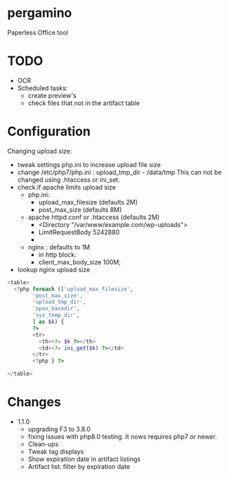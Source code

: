 # pergamino

Paperless Office tool

# TODO

- OCR
- Scheduled tasks:
  - create preview's
  - check files that not in the artifact table

# Configuration

Changing upload size:

- tweak settings php.ini to increase upload file size
- change /etc/php7/php.ini :
  upload_tmp_dir - /data/tmp
  This can not be changed using .htaccess or ini_set.
- check if apache limits upload size
  - php.ini:
    - upload_max_filesize (defaults 2M)
    - post_max_size (defaults 8M)
  - apache httpd.conf or .htaccess  (defaults 2M)
    - <Directory "/var/www/example.com/wp-uploads">
    - LimitRequestBody 5242880
    - </Directory>
  - nginx : defaults to 1M
    - in http block:
    - client_max_body_size 100M;
- lookup nginx upload size


```php
<table>
  <?php foreach (['upload_max_filesize',
		'post_max_size',
		'upload_tmp_dir',
		'open_basedir',
		'sys_temp_dir',
		] as $k) {
		?>
		<tr>
		  <th><?= $k ?></th>
		  <td><?= ini_get($k) ?></td>
		</tr>
		<?php } ?>

</table>
```
# Changes

- 1.1.0
  - upgrading F3 to 3.8.0
  - fixing issues with php8.0 testing.  It nows requires php7 or newer.
  - Clean-ups
  - Tweak tag displays
  - Show expiration date in artifact listings
  - Artifact list: filter by expiration date
